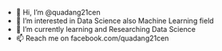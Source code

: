 - 👋 Hi, I’m @quadang21cen
- 👀 I’m interested in Data Science also Machine Learning field
- 🌱 I’m currently learning and Researching Data Science
- 📫 Reach me on facebook.com/quadang21cen
